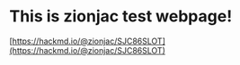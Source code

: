 # This is zionjac test webpage!
[https://hackmd.io/@zionjac/SJC86SLOT](https://hackmd.io/@zionjac/SJC86SLOT)
